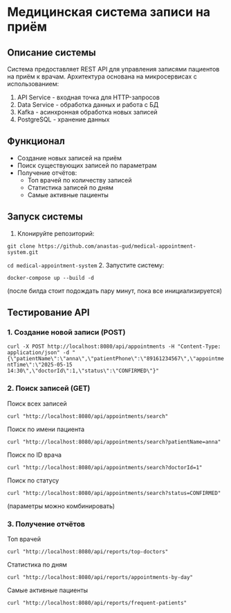 # Медицинская система записи на приём
## Описание системы
Система предоставляет REST API для управления записями пациентов на приём к врачам. Архитектура основана на микросервисах с использованием:

1. API Service - входная точка для HTTP-запросов
2. Data Service - обработка данных и работа с БД
3. Kafka - асинхронная обработка новых записей
4. PostgreSQL - хранение данных

## Функционал
* Создание новых записей на приём
* Поиск существующих записей по параметрам
* Получение отчётов:
  * Топ врачей по количеству записей
  * Статистика записей по дням
  * Самые активные пациенты

## Запуск системы
1. Клонируйте репозиторий:

`git clone https://github.com/anastas-gud/medical-appointment-system.git`
   
`cd medical-appointment-system`
2. Запустите систему:

`docker-compose up --build -d`

(после билда стоит подождать пару минут, пока все инициализируется)
## Тестирование API

### 1. Создание новой записи (POST)

`curl -X POST http://localhost:8080/api/appointments -H "Content-Type: application/json" -d "{\"patientName\":\"anna\",\"patientPhone\":\"89161234567\",\"appointmentTime\":\"2025-05-15 14:30\",\"doctorId\":1,\"status\":\"CONFIRMED\"}"`

### 2. Поиск записей (GET)

Поиск всех записей

`curl "http://localhost:8080/api/appointments/search"`

Поиск по имени пациента

`curl "http://localhost:8080/api/appointments/search?patientName=anna"`

Поиск по ID врача

`curl "http://localhost:8080/api/appointments/search?doctorId=1"`

Поиск по статусу

`curl "http://localhost:8080/api/appointments/search?status=CONFIRMED"`

(параметры можно комбинировать)

### 3. Получение отчётов

Топ врачей

`curl "http://localhost:8080/api/reports/top-doctors"`

Статистика по дням

`curl "http://localhost:8080/api/reports/appointments-by-day"`

Самые активные пациенты

`curl "http://localhost:8080/api/reports/frequent-patients"`

